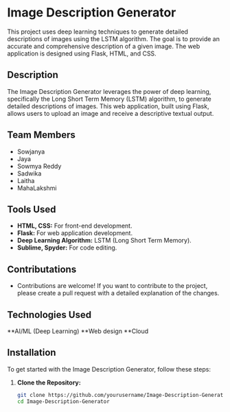 # Image Description Generator

This project uses deep learning techniques to generate detailed descriptions of images using the LSTM algorithm. The goal is to provide an accurate and comprehensive description of a given image. The web application is designed using Flask, HTML, and CSS.



## Description
The Image Description Generator leverages the power of deep learning, specifically the Long Short Term Memory (LSTM) algorithm, to generate detailed descriptions of images. This web application, built using Flask, allows users to upload an image and receive a descriptive textual output.

## Team Members
- Sowjanya
- Jaya
- Sowmya Reddy
- Sadwika
- Laitha
- MahaLakshmi

## Tools Used
- **HTML, CSS:** For front-end development.
- **Flask:** For web application development.
- **Deep Learning Algorithm:** LSTM (Long Short Term Memory).
- **Sublime, Spyder:** For code editing.

## Contributations
- Contributions are welcome! If you want to contribute to the project, please create a pull request with a detailed explanation of the changes.

## Technologies Used
**AI/ML (Deep Learning)
**Web design
**Cloud

## Installation
To get started with the Image Description Generator, follow these steps:

1. **Clone the Repository:**
   ```bash
   git clone https://github.com/yourusername/Image-Description-Generator.git
   cd Image-Description-Generator
